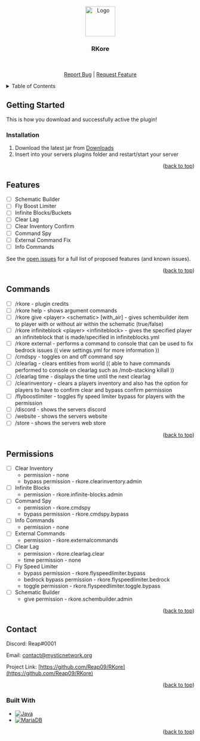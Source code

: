 <a name="readme-top"></a>

<!-- PROJECT LOGO -->
<br />
<div align="center">
  <a href="https://github.com/Reap09/RKore">
    <img src="images/logo.png" alt="Logo" width="80" height="80">
  </a>

<h3 align="center">RKore</h3>

  <p align="center">
    <br />
    <br />
    <a href="https://github.com/Reap09/RKore/issues">Report Bug</a>
    |
    <a href="https://github.com/Reap09/RKore/issues">Request Feature</a>
  </p>
</div>

<!-- TABLE OF CONTENTS -->
<details>
  <summary>Table of Contents</summary>
  <ol>
    <li>
      <a href="#getting-started">Getting Started</a>
      <ul>
        <li><a href="#installation">Installation</a></li>
      </ul>
    </li>
    <li><a href="#features">Features</a></li>
    <ul>
      <li><a href="#commands">Commands</a></li>
    </ul>
    <ul>
      <li><a href="#permissions">Permissions</a></li>
    </ul>
    <li><a href="#contact">Contact</a></li>
    <li><a href="#built-with">Built With</a></li>
  </ol>
</details>


<!-- GETTING STARTED -->
## Getting Started

This is how you download and successfully active the plugin!

<!-- INSTALLATION -->
### Installation

1. Download the latest jar from [Downloads](https://discord.gg/sPffCVJP7A)
2. Insert into your servers plugins folder and restart/start your server

<p align="right">(<a href="#readme-top">back to top</a>)</p>




<!-- FEATURES -->
## Features

- [ ] Schematic Builder
- [ ] Fly Boost Limiter
- [ ] Infinite Blocks/Buckets
- [ ] Clear Lag
- [ ] Clear Inventory Confirm
- [ ] Command Spy
- [ ] External Command Fix
- [ ] Info Commands

See the [open issues](https://github.com/Reap09/RKore/issues) for a full list of proposed features (and known issues).

<p align="right">(<a href="#readme-top">back to top</a>)</p>

<!-- Commands -->
## Commands

- [ ] /rkore - plugin credits
- [ ] /rkore help - shows argument commands
- [ ] /rkore give <player\> <schematic\> [with_air] - gives schembuilder item to player with or without air within the schematic (true/false)
- [ ] /rkore infiniteblock <player\> <infiniteblock\> - gives the specified player an infiniteblock that is made/specified in infiniteblocks.yml
- [ ] /rkore external <cmd> - performs a command to console that can be used to fix bedrock issues (( view settings.yml for more information ))
- [ ] /cmdspy - toggles on and off command spy
- [ ] /clearlag - clears entities from world (( able to have commands performed to console on clearlag such as /mob-stacking killall ))
- [ ] /clearlag time - displays the time until the next clearlag
- [ ] /clearinventory - clears a players inventory and also has the option for players to have to confirm clear and bypass confirm permission
- [ ] /flyboostlimiter - toggles fly speed limiter bypass for players with the permission
- [ ] /discord - shows the servers discord
- [ ] /website - shows the servers website
- [ ] /store - shows the servers web store

<p align="right">(<a href="#readme-top">back to top</a>)</p>

<!-- Permissions -->
## Permissions

- [ ] Clear Inventory
  - permission - none
  - bypass permission - rkore.clearinventory.admin
- [ ] Infinite Blocks
  - permission - rkore.infinite-blocks.admin
- [ ] Command Spy
  - permission - rkore.cmdspy
  - bypass permission - rkore.cmdspy.bypass
- [ ] Info Commands
  - permission - none
- [ ] External Commands
  - permission - rkore.externalcommands
- [ ] Clear Lag 
  - permission - rkore.clearlag.clear
  - time permission - none
- [ ] Fly Speed Limiter
  - bypass permission - rkore.flyspeedlimiter.bypass
  - bedrock bypass permission - rkore.flyspeedlimiter.bedrock
  - toggle permission - rkore.flyspeedlimiter.toggle.bypass
- [ ] Schematic Builder
  - give permission - rkore.schembuilder.admin

<p align="right">(<a href="#readme-top">back to top</a>)</p>

<!-- CONTACT -->
## Contact

Discord: Reap#0001

Email: contact@mysticnetwork.org

Project Link: [https://github.com/Reap09/RKore](https://github.com/Reap09/RKore)

<p align="right">(<a href="#readme-top">back to top</a>)</p>
  
<!-- BUILT WITH -->
### Built With

* [![Java][Java.com]][Java-url]
* [![MariaDB][Mariadb.org]][Mariadb-url]

<p align="right">(<a href="#readme-top">back to top</a>)</p>


<!-- MARKDOWN LINKS & IMAGES -->
<!-- https://www.markdownguide.org/basic-syntax/#reference-style-links -->
[product-screenshot]: images/screenshot.png
[Mariadb.org]: https://img.shields.io/badge/MariaDB-003545?style=for-the-badge&logo=mariadb&logoColor=white
[Mariadb-url]: https://mariadb.org/
[Java.com]: https://img.shields.io/badge/Java-f89820?style=for-the-badge&logo=openjdk&logoColor=white
[Java-url]: https://www.java.com/en/
